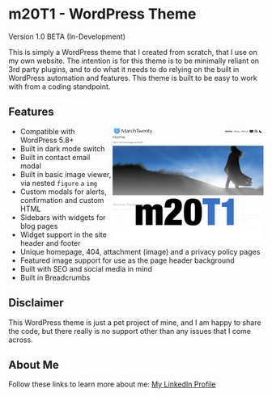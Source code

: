 # m20T1 - WordPress Theme
Version 1.0 BETA (In-Development)

This is simply a WordPress theme that I created from scratch, that I use on my own website.
The intention is for this theme is to be minimally reliant on 3rd party plugins, and to do what it needs to do relying on the built in WordPress automation and features. This theme is built to be easy to work with from a coding standpoint.

## Features
<img src="https://github.com/midkiffaries/m20T1/blob/c30b7d20c3ab426311dea8624b8ea740a002bb31/screenshot.png" alt="Screenshot" width="300" align="right">

- Compatible with WordPress 5.8+
- Built in dark mode switch
- Built in contact email modal
- Built in basic image viewer, via nested <code>figure</code> <code>a</code> <code>img</code>
- Custom modals for alerts, confirmation and custom HTML
- Sidebars with widgets for blog pages
- Widget support in the site header and footer
- Unique homepage, 404, attachment (image) and a privacy policy pages
- Featured image support for use as the page header background
- Built with SEO and social media in mind
- Built in Breadcrumbs

## Disclaimer
This WordPress theme is just a pet project of mine, and I am happy to share the code, but there really is no support other than any issues that I come across.

## About Me
Follow these links to learn more about me:
<a href="https://www.linkedin.com/in/tedbalmer/">My LinkedIn Profile</a>